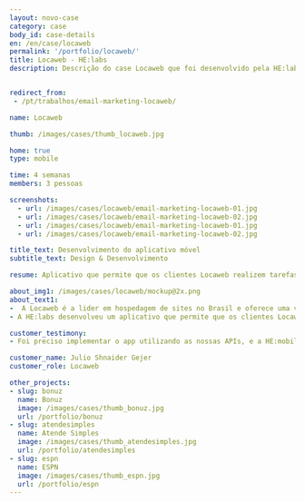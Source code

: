```yaml
---
layout: novo-case
category: case
body_id: case-details
en: /en/case/locaweb
permalink: '/portfolio/locaweb/'
title: Locaweb - HE:labs
description: Descrição do case Locaweb que foi desenvolvido pela HE:labs.


redirect_from:
 - /pt/trabalhos/email-marketing-locaweb/

name: Locaweb

thumb: /images/cases/thumb_locaweb.jpg

home: true
type: mobile

time: 4 semanas
members: 3 pessoas

screenshots:
  - url: /images/cases/locaweb/email-marketing-locaweb-01.jpg
  - url: /images/cases/locaweb/email-marketing-locaweb-02.jpg
  - url: /images/cases/locaweb/email-marketing-locaweb-01.jpg
  - url: /images/cases/locaweb/email-marketing-locaweb-02.jpg

title_text: Desenvolvimento do aplicativo móvel
subtitle_text: Design & Desenvolvimento

resume: Aplicativo que permite que os clientes Locaweb realizem tarefas em seus servidores Cloud e Dedicados de onde estiverem.

about_img1: /images/cases/locaweb/mockup@2x.png
about_text1:
-  A Locaweb é a lider em hospedagem de sites no Brasil e oferece uma variada gama de serviços, como gestão de servidores e cloud, servidores de email, email marketing, soluções e-commerce, entre outros.
- A HE:labs desenvolveu um aplicativo que permite que os clientes Locaweb realizem tarefas em seus servidores Cloud e Dedicados de onde estiverem. Nele é possível visualizar todos os servidores num único lugar, gerar snapshots, criar agendamentos,  executar testes de conectividade e latência via ping, acompanhar o status dos servidores e reiniciá-los.

customer_testimony:
- Foi preciso implementar o app utilizando as nossas APIs, e a HE:mobile realizou isto praticamente sem perguntar nada para nós, de forma super tranquila. Através da HE:mobile nós conseguimos acelerar o nosso backlog, e a experiência deles com dispositivos móveis foi fundamental para atingirmos os resultados que esperávamos.

customer_name: Julio Shnaider Gejer
customer_role: Locaweb

other_projects:
- slug: bonuz
  name: Bonuz
  image: /images/cases/thumb_bonuz.jpg
  url: /portfolio/bonuz
- slug: atendesimples
  name: Atende Simples
  image: /images/cases/thumb_atendesimples.jpg
  url: /portfolio/atendesimples
- slug: espn
  name: ESPN
  image: /images/cases/thumb_espn.jpg
  url: /portfolio/espn
---
```

